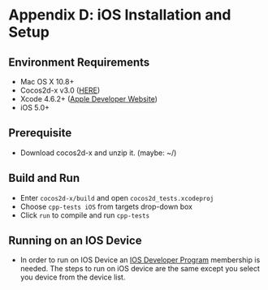 # Appendix D: iOS Installation and Setup

## Environment Requirements
* Mac OS X 10.8+
* Cocos2d-x v3.0 ([HERE](http://cocos2d-x.org/download))
* Xcode 4.6.2+ ([Apple Developer Website](https://developer.apple.com/downloads/index.action))
* iOS 5.0+

## Prerequisite 
* Download cocos2d-x and unzip it. (maybe: ~/) 

## Build and Run
* Enter `cocos2d-x/build` and open `cocos2d_tests.xcodeproj`
* Choose `cpp-tests iOS` from targets drop-down box  
* Click `run` to compile and run `cpp-tests`
  
## Running on an IOS Device
* In order to run on IOS Device an [IOS Developer Program](https://developer.apple.com/programs/ios/) membership is needed. The steps to run on iOS device are the same except you select you device from the device list.
